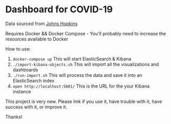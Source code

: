 # Dashboard for COVID-19

Data sourced from [Johns Hopkins](https://github.com/CSSEGISandData/COVID-19)

Requires Docker && Docker Compose - You'll probably need to increase the resources available to Docker

How to use:

1. `docker-compose up`
This will start ElasticSearch & Kibana
1. `./import-kibana-objects.sh`
This will import all the visualizations and dashboards
1. `./run-import.sh`
This will process the data and save it into an ElasticSearch index
1. `open http://localhost:5601/`
This is the URL for the your Kibana instance

This project is very new. Please lmk if you use it, have trouble with it, have success with it, or improve it.

Thanks!